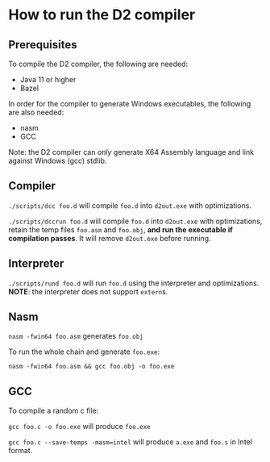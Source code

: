 # How to run the D2 compiler

## Prerequisites

To compile the D2 compiler, the following are needed:

   * Java 11 or higher
   * Bazel

In order for the compiler to generate Windows executables, the following are also needed:
   * nasm
   * GCC

Note: the D2 compiler can *only* generate X64 Assembly language and link against
Windows (gcc) stdlib.

## Compiler

`./scripts/dcc foo.d` will compile `foo.d` into `d2out.exe` with optimizations.

`./scripts/dccrun foo.d` will compile `foo.d` into `d2out.exe` with optimizations, 
retain the temp files `foo.asm` and `foo.obj`, **and run the executable if
compilation passes**. It will remove `d2out.exe` before running.


## Interpreter

`./scripts/rund foo.d` will run `foo.d` using the interpreter and optimizations.
**NOTE**: the interpreter does not support `extern`s.


## Nasm

`nasm -fwin64 foo.asm` generates `foo.obj`

To run the whole chain and generate `foo.exe`:

`nasm -fwin64 foo.asm && gcc foo.obj -o foo.exe` 


## GCC

To compile a random c file:

`gcc foo.c -o foo.exe` will produce `foo.exe`

`gcc foo.c --save-temps -masm=intel` will produce `a.exe` and `foo.s` in Intel
format.
